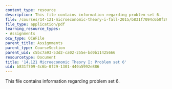 ```yaml
---
content_type: resource
description: This file contains information regarding problem set 6.
file: /courses/14-121-microeconomic-theory-i-fall-2015/b831f7094c6b0f291301440a5992e886_MIT14_121F15_ps6f05.pdf
file_type: application/pdf
learning_resource_types:
- Assignments
ocw_type: OCWFile
parent_title: Assignments
parent_type: CourseSection
parent_uid: c5bc7a93-53d2-ca02-255e-bd0b11425666
resourcetype: Document
title: '14.121 Microeconomic Theory I: Problem set 6'
uid: b831f709-4c6b-0f29-1301-440a5992e886
---
```

This file contains information regarding problem set 6.

